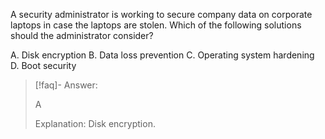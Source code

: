 
A security administrator is working to secure company data on corporate laptops in case the laptops are stolen. Which of the following solutions should the administrator consider?

A. Disk encryption 
B. Data loss prevention 
C. Operating system hardening 
D. Boot security

> [!faq]- Answer: 
> 
> A 
> 
> Explanation: Disk encryption.
